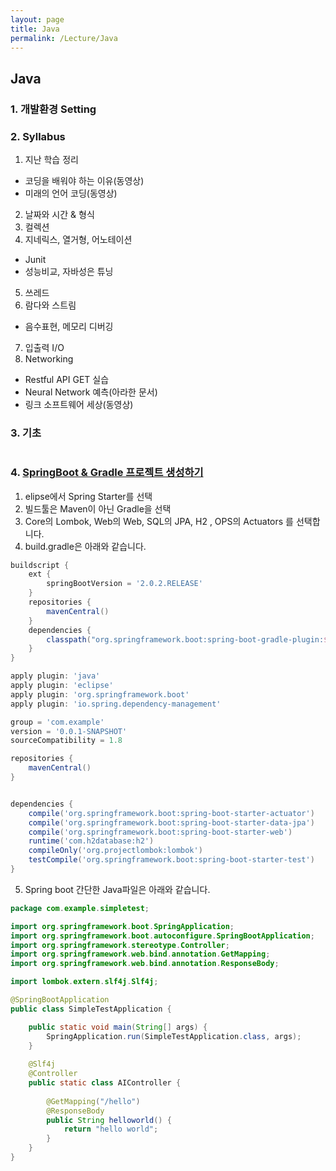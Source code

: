 ```yaml
---
layout: page
title: Java
permalink: /Lecture/Java
---
```


## Java

### 1. 개발환경 Setting

### 2. Syllabus
1. 지난 학습 정리
* 코딩을 배워야 하는 이유(동영상)
* 미래의 언어 코딩(동영상)
2. 날짜와 시간 & 형식
3. 컬렉션
4. 지네릭스, 열거형, 어노테이션
* Junit
* 성능비교, 자바성은 튜닝
5. 쓰레드
6. 람다와 스트림
* 음수표현, 메모리 디버깅
7. 입출력 I/O
8. Networking
* Restful API GET 실습
* Neural Network 예측(아라한 문서)
* 링크 소프트웨어 세상(동영상)

### 3. 기초
```Java
```

### 4. [SpringBoot & Gradle 프로젝트 생성하기](http://jojoldu.tistory.com/250)
1. elipse에서 Spring Starter를 선택
2. 빌드툴은 Maven이 아닌 Gradle을 선택
3. Core의 Lombok, Web의 Web, SQL의 JPA, H2 , OPS의 Actuators 를 선택합니다.
4. build.gradle은 아래와 같습니다.

```gradle
buildscript {
	ext {
		springBootVersion = '2.0.2.RELEASE'
	}
	repositories {
		mavenCentral()
	}
	dependencies {
		classpath("org.springframework.boot:spring-boot-gradle-plugin:${springBootVersion}")
	}
}

apply plugin: 'java'
apply plugin: 'eclipse'
apply plugin: 'org.springframework.boot'
apply plugin: 'io.spring.dependency-management'

group = 'com.example'
version = '0.0.1-SNAPSHOT'
sourceCompatibility = 1.8

repositories {
	mavenCentral()
}


dependencies {
	compile('org.springframework.boot:spring-boot-starter-actuator')
	compile('org.springframework.boot:spring-boot-starter-data-jpa')
	compile('org.springframework.boot:spring-boot-starter-web')
	runtime('com.h2database:h2')
	compileOnly('org.projectlombok:lombok')
	testCompile('org.springframework.boot:spring-boot-starter-test')
}
```

5. Spring boot 간단한 Java파일은 아래와 같습니다.

```java
package com.example.simpletest;

import org.springframework.boot.SpringApplication;
import org.springframework.boot.autoconfigure.SpringBootApplication;
import org.springframework.stereotype.Controller;
import org.springframework.web.bind.annotation.GetMapping;
import org.springframework.web.bind.annotation.ResponseBody;

import lombok.extern.slf4j.Slf4j;

@SpringBootApplication
public class SimpleTestApplication {

	public static void main(String[] args) {
		SpringApplication.run(SimpleTestApplication.class, args);
	}
	
	@Slf4j
	@Controller
	public static class AIController {
		
		@GetMapping("/hello")
		@ResponseBody
		public String helloworld() {
			return "hello world";
		}
	}
}
```
